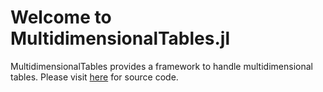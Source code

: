 # Welcome to MultidimensionalTables.jl

MultidimensionalTables provides a framework to handle multidimensional tables.
Please visit [here](https://github.com/c-s/MultidimensionalTables.jl) for source code.
